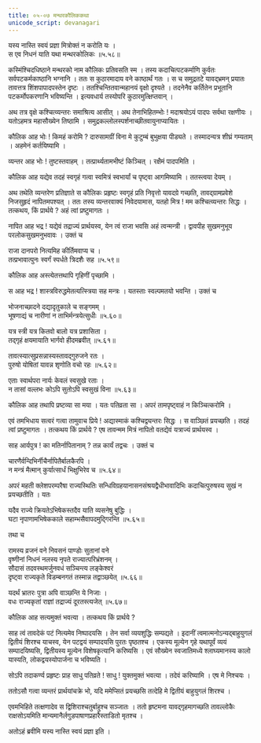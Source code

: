 ```yaml
---
title: ०५-०७ मन्थरकौलिककथा
unicode_script: devanagari
---
```

यस्य नास्ति स्वयं प्रज्ञा मित्रोक्तं न करोति यः ।  
स एव निधनं याति यथा मन्थरकोलिकः ॥५.५८॥

कस्मिंश्चिदधिष्ठाने मन्थरको नाम कौलिकः प्रतिवसति स्म । तस्य कदाचित्पटकर्माणि कुर्वतः सर्वपटकर्मकाष्ठानि भग्नानि । ततः स कुठारमादाय वने काष्ठार्थं गतः । स च समुद्रतटे यावद्भ्रमन् प्रयातः तावत्तत्र शिंशपापादपस्तेन दृष्टः । ततश्चिन्तितवान्महानयं वृक्षो दृश्यते । तदनेनैव कर्तितेन प्रभूतानि पटकर्मोपकरणानि भविष्यन्ति । इत्यवधार्य तस्योपरि कुठारमुत्क्षिप्तवान् ।  

अथ तत्र वृक्षे कश्चित्व्यन्तरः समाश्रित्य आसीत् । अथ तेनाभिहितम्भोः ! मदाश्रयोऽयं पादपः सर्वथा रक्षणीयः । यतोऽहमत्र महासौख्येन तिष्ठामि । समुद्रकल्लोलस्पर्शनाच्छीतवायुनाप्यायितः ।  

कौलिक आह भोः ! किमहं करोमि ? दारुसामग्रीं विना मे कुटुम्बं बुभुक्षया पीड्यते । तस्मादन्यत्र शीघ्रं गम्यताम् । अहमेनं कर्तयिष्यामि ।  

व्यन्तर आह भोः ! तुष्टस्तवाहम् । तत्प्रार्थ्यतामभीष्टं किञ्चित् । रक्षैमं पादपमिति ।  

कौलिक आह यद्येव तदहं स्वगृहं गत्वा स्वमित्रं स्वभार्यां च पृष्ट्वा आगमिष्यामि । ततस्त्वया देयम् ।  

अथ तथेति व्यन्तरेण प्रतिज्ञाते स कौलिकः प्रहृष्टः स्वगृहं प्रति निवृत्तो यावदग्रे गच्छति, तावद्ग्रामप्रवेशे निजसुहृदं नापितमपश्यत् । ततः तस्य व्यन्तरवाक्यं निवेदयामास, यतहो मित्र ! मम कश्चित्व्यन्तरः सिद्धः । तत्कथय, किं प्रार्थये ? अहं त्वां प्रष्टुमागतः ।  

नापित आह भद्र ! यद्येवं तद्राज्यं प्रार्थयस्व, येन त्वं राजा भवसि अहं त्वन्मन्त्री । द्वावपीह सुखमनुभूय परलोकसुखमनुभवावः । उक्तं च

राजा दानपरो नित्यमिह कीर्तिमवाप्य च ।  
तत्प्रभावात्पुनः स्वर्गं स्पर्धते त्रिदशैः सह ॥५.५९॥

कौलिक आह अस्त्येतत्तथापि गृहिणीं पृच्छामि ।  

स आह भद्र ! शास्त्रविरुद्धमेतत्यत्स्त्रिया सह मन्त्रः । यतस्ताः स्वल्पमतयो भवन्ति । उक्तं च

भोजनाच्छादने दद्यादृतुकाले च सङ्गमम् ।  
भूषणाद्यं च नारीणां न ताभिर्मन्त्रयेत्सुधीः ॥५.६०॥  

यत्र स्त्री यत्र कितवो बालो यत्र प्रशासिता ।  
तद्गृहं क्षयमायाति भार्गवो हीदमब्रवीत् ॥५.६१॥  

तावत्स्यात्सुप्रसन्नास्यस्तावद्गुरुजने रतः ।  
पुरुषो योषितां यावन्न शृणोति वचो रहः ॥५.६२॥  

एताः स्वार्थपरा नार्यः केवलं स्वसुखे रताः ।  
न तासां वल्लभः कोऽपि सुतोऽपि स्वसुखं विना ॥५.६३॥

कौलिक आह तथापि प्रष्टव्या सा मया । यतः पतिव्रता सा । अपरं तामपृष्ट्वाहं न किञ्चित्करोमि ।  

एवं तमभिधाय सत्वरं गत्वा तामुवाच प्रिये ! अद्यास्माकं कश्चिद्व्यन्तरः सिद्धः । स वाञ्छितं प्रयच्छति । तदहं त्वां प्रष्टुमागतः । तत्कथय किं प्रार्थये ? एष तावन्मम मित्रं नापितो वतद्येवं यत्राज्यं प्रार्थयस्व ।  

साह आर्यपुत्र ! का मतिर्नापितानाम् ? तन्न कार्यं तद्वचः । उक्तं च

चारणैर्वन्दिभिर्नीचैर्नापितैर्बालकैरपि ।  
न मन्त्रं मैत्मान् कुर्यात्सार्धं भिक्षुभिरेव च ॥५.६४॥

अपरं महती क्लेशपरम्परैषा राज्यस्थितिः सन्धिविग्रहयानासनसंश्रयद्वैधीभावादिभिः कदाचित्पुरुषस्य सुखं न प्रयच्छतीति । यतः

यदैव राज्ये क्रियतेऽभिषेकस्तदैव याति व्यसनेषु बुद्धिः ।  
घटा नृपाणामभिषेककाले सहाम्भसैवापदमुद्गिरन्ति ॥५.६५॥

तथा च

रामस्य व्रजनं वने निवसनं पाण्डोः सुतानां वने  
वृष्णीनां निधनं नलस्य नृपते राज्यात्परिभ्रंशनम् ।  
सौदासं तदवस्थमर्जुनवधं सञ्चिन्त्य लङ्केश्वरं  
दृष्ट्वा राज्यकृते विडम्बनगतं तस्मान्न तद्वाञ्छयेत् ॥५.६६॥

यदर्थं भ्रातरः पुत्रा अपि वाञ्छन्ति ये निजाः ।  
वधः राज्यकृतां राज्ञां तद्राज्यं दूरतस्त्यजेत् ॥५.६७॥

कौलिक आह सत्यमुक्तं भवत्या । तत्कथय किं प्रार्थये ?

साह त्वं तावदेकं पटं नित्यमेव निष्पादयसि । तेन सर्वा व्ययशुद्धिः सम्पद्यते । इदानीं त्वमात्मनोऽन्यद्बाहुयुगलं द्वितीयं शिरश्च याचस्व, येन पटद्वयं सम्पादयसि पुरतः पृष्ठतश्च । एकस्य मूल्येन गृहे यथापूर्वं व्ययं सम्पादयिष्यसि, द्वितीयस्य मूल्येन विशेषकृत्यानि करिष्यसि । एवं सौख्येन स्वजातिमध्ये श्लाघ्यमानस्य कालो यास्यति, लोकद्वयस्योपार्जना च भविष्यति ।  

सोऽपि तदाकर्ण्य प्रहृष्टः प्राह साधु पतिव्रते ! साधु ! युक्तमुक्तं भवत्या । तदेवं करिष्यामि । एष मे निश्चयः ।  

ततोऽसौ गत्वा व्यन्तरं प्रार्थयांचक्रे भो, यदि ममेप्सितं प्रयच्छसि तत्देहि मे द्वितीयं बाहुयुगलं शिरश्च ।  

एवमभिहिते तत्क्षणादेव स द्विशिराश्चतुर्बाहुश्च सञ्जातः । ततो हृष्टमना यावद्गृहमागच्छति तावल्लोकैः राक्षसोऽयमिति मान्यमानैर्लगुडपाषाणप्रहारैस्ताडितो मृतश्च ।  

अतोऽहं ब्रवीमि यस्य नास्ति स्वयं प्रज्ञा इति ।
